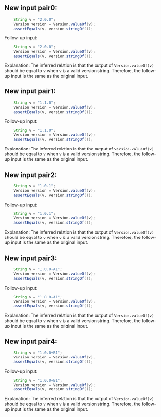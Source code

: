 ## New input pair0:
```java
    String v = "2.0.0";
    Version version = Version.valueOf(v);
    assertEquals(v, version.stringOf());
```
Follow-up input:
```java
    String v = "2.0.0";
    Version version = Version.valueOf(v);
    assertEquals(v, version.stringOf());
```
Explanation: The inferred relation is that the output of `Version.valueOf(v)` should be equal to `v` when `v` is a valid version string. Therefore, the follow-up input is the same as the original input.

## New input pair1:
```java
    String v = "1.1.0";
    Version version = Version.valueOf(v);
    assertEquals(v, version.stringOf());
```
Follow-up input:
```java
    String v = "1.1.0";
    Version version = Version.valueOf(v);
    assertEquals(v, version.stringOf());
```
Explanation: The inferred relation is that the output of `Version.valueOf(v)` should be equal to `v` when `v` is a valid version string. Therefore, the follow-up input is the same as the original input.

## New input pair2:
```java
    String v = "1.0.1";
    Version version = Version.valueOf(v);
    assertEquals(v, version.stringOf());
```
Follow-up input:
```java
    String v = "1.0.1";
    Version version = Version.valueOf(v);
    assertEquals(v, version.stringOf());
```
Explanation: The inferred relation is that the output of `Version.valueOf(v)` should be equal to `v` when `v` is a valid version string. Therefore, the follow-up input is the same as the original input.

## New input pair3:
```java
    String v = "1.0.0-A1";
    Version version = Version.valueOf(v);
    assertEquals(v, version.stringOf());
```
Follow-up input:
```java
    String v = "1.0.0-A1";
    Version version = Version.valueOf(v);
    assertEquals(v, version.stringOf());
```
Explanation: The inferred relation is that the output of `Version.valueOf(v)` should be equal to `v` when `v` is a valid version string. Therefore, the follow-up input is the same as the original input.

## New input pair4:
```java
    String v = "1.0.0+B1";
    Version version = Version.valueOf(v);
    assertEquals(v, version.stringOf());
```
Follow-up input:
```java
    String v = "1.0.0+B1";
    Version version = Version.valueOf(v);
    assertEquals(v, version.stringOf());
```
Explanation: The inferred relation is that the output of `Version.valueOf(v)` should be equal to `v` when `v` is a valid version string. Therefore, the follow-up input is the same as the original input.
